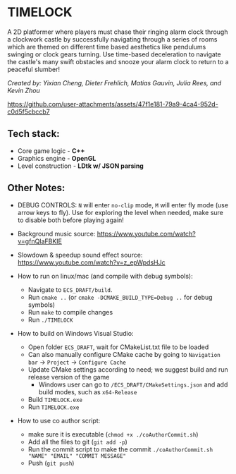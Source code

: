 # TIMELOCK
A 2D platformer where players must chase their ringing alarm clock through a clockwork castle by successfully navigating through a series of rooms which are themed on different time based aesthetics like pendulums swinging or clock gears turning. Use time-based deceleration to navigate the castle's many swift obstacles and snooze your alarm clock to return to a peaceful slumber!

*Created by: Yixian Cheng, Dieter Frehlich, Matias Gauvin, Julia Rees, and Kevin Zhou*

https://github.com/user-attachments/assets/47f1e181-79a9-4ca4-952d-c0d5f5cbccb7

## Tech stack:
- Core game logic - **C++**
- Graphics engine - **OpenGL**
- Level construction - **LDtk w/ JSON parsing**


## Other Notes:
- DEBUG CONTROLS: `N` will enter `no-clip` mode, `M` will enter fly mode (use arrow keys to fly). Use for exploring the level when needed, make sure to disable both before playing again!
- Background music source: https://www.youtube.com/watch?v=gfnQIaFBKIE
- Slowdown & speedup sound effect source: https://www.youtube.com/watch?v=z_epWpdsHJc
- How to run on linux/mac (and compile with debug symbols):
  - Navigate to `ECS_DRAFT/build`.
  - Run `cmake ..` (or `cmake -DCMAKE_BUILD_TYPE=Debug ..` for debug symbols)
  - Run `make` to compile changes
  - Run `./TIMELOCK`

- How to build on Windows Visual Studio:
  - Open folder `ECS_DRAFT`, wait for CMakeList.txt file to be loaded
  - Can also manually configure CMake cache by going to `Navigation bar` -> `Project` -> `Configure Cache`
  - Update CMake settings according to need; we suggest build and run release version of the game
    - Windows user can go to `/ECS_DRAFT/CMakeSettings.json` and add build modes, such as `x64-Release`
  - Build `TIMELOCK.exe`
  - Run `TIMELOCK.exe`
 
- How to use co author script:
    - make sure it is executable (`chmod +x ./coAuthorCommit.sh`)
    - Add all the files to git (`git add -p`)
    - Run the commit script to make the commit `./coAuthorCommit.sh "NAME" "EMAIL" "COMMIT MESSAGE"`
    - Push (`git push`)
